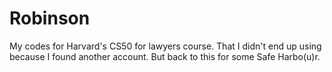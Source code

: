 # Robinson
My codes for Harvard's CS50 for lawyers course. That I didn't end up using because I found another account. But back to this for some Safe Harbo(u)r. 
